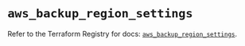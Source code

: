 # `aws_backup_region_settings`

Refer to the Terraform Registry for docs: [`aws_backup_region_settings`](https://registry.terraform.io/providers/hashicorp/aws/5.82.1/docs/resources/backup_region_settings).
